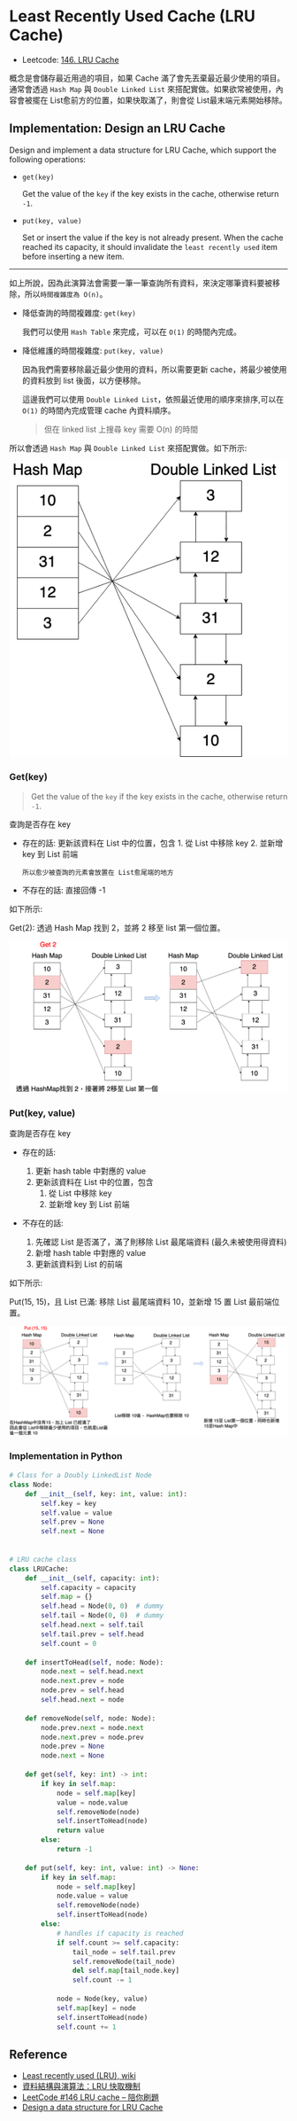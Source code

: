 # Least Recently Used Cache (LRU Cache)

- Leetcode: [146. LRU Cache](https://leetcode.com/problems/lru-cache/description/)

概念是會儲存最近用過的項目，如果 Cache 滿了會先丟棄最近最少使用的項目。通常會透過 `Hash Map` 與 `Double Linked List` 來搭配實做。如果欲常被使用，內容會被擺在 List愈前方的位置，如果快取滿了，則會從 List最末端元素開始移除。

## Implementation: Design an LRU Cache

Design and implement a data structure for LRU Cache, which support the following operations:

- `get(key)`

    Get the value of the `key` if the key exists in the cache, otherwise return `-1`.

- `put(key, value)`

    Set or insert the value if the key is not already present. When the cache reached its capacity, it should invalidate the `least recently used` item before inserting a new item.

---

如上所說，因為此演算法會需要一筆一筆查詢所有資料，來決定哪筆資料要被移除，所以`時間複雜度為 O(n)`。

- 降低查詢的時間複雜度: `get(key)`

    我們可以使用 `Hash Table` 來完成，可以在 `O(1)` 的時間內完成。

- 降低維護的時間複雜度: `put(key, value)`

    因為我們需要移除最近最少使用的資料，所以需要更新 cache，將最少被使用的資料放到 list 後面，以方便移除。

    這邊我們可以使用 `Double Linked List`，依照最近使用的順序來排序,可以在 `O(1)` 的時間內完成管理 cache 內資料順序。

    > 但在 linked list 上搜尋 key 需要 O(n) 的時間

所以會透過 `Hash Map` 與 `Double Linked List` 來搭配實做。如下所示:

![](images/lru_example.png)


### Get(key)

> Get the value of the `key` if the key exists in the cache, otherwise return `-1`.

查詢是否存在 key

- 存在的話: 更新該資料在 List 中的位置，包含
      1. 從 List 中移除 key
      2. 並新增 key 到 List 前端

    ```
    所以愈少被查詢的元素會放置在 List愈尾端的地方
    ```

- 不存在的話: 直接回傳 -1

如下所示:

Get(2): 透過 Hash Map 找到 2，並將 2 移至 list 第一個位置。

![](images/lru_example_get.png)

### Put(key, value)

查詢是否存在 key

- 存在的話:

    1. 更新 hash table 中對應的 value
    2. 更新該資料在 List 中的位置，包含
       1. 從 List 中移除 key
       2. 並新增 key 到 List 前端

- 不存在的話:
    1. 先確認 List 是否滿了，滿了則移除 List 最尾端資料 (最久未被使用得資料)
    2. 新增 hash table 中對應的 value
    3. 更新該資料到 List 的前端

如下所示:

Put(15, 15)，且 List 已滿: 移除 List 最尾端資料 10，並新增 15 置 List 最前端位置。

![](images/lru_example_put.png)

### Implementation in Python

```python
# Class for a Doubly LinkedList Node
class Node:
    def __init__(self, key: int, value: int):
        self.key = key
        self.value = value
        self.prev = None
        self.next = None


# LRU cache class
class LRUCache:
    def __init__(self, capacity: int):
        self.capacity = capacity
        self.map = {}
        self.head = Node(0, 0)  # dummy
        self.tail = Node(0, 0)  # dummy
        self.head.next = self.tail
        self.tail.prev = self.head
        self.count = 0

    def insertToHead(self, node: Node):
        node.next = self.head.next
        node.next.prev = node
        node.prev = self.head
        self.head.next = node

    def removeNode(self, node: Node):
        node.prev.next = node.next
        node.next.prev = node.prev
        node.prev = None
        node.next = None

    def get(self, key: int) -> int:
        if key in self.map:
            node = self.map[key]
            value = node.value
            self.removeNode(node)
            self.insertToHead(node)
            return value
        else:
            return -1

    def put(self, key: int, value: int) -> None:
        if key in self.map:
            node = self.map[key]
            node.value = value
            self.removeNode(node)
            self.insertToHead(node)
        else:
            # handles if capacity is reached
            if self.count >= self.capacity:
                tail_node = self.tail.prev
                self.removeNode(tail_node)
                del self.map[tail_node.key]
                self.count -= 1

            node = Node(key, value)
            self.map[key] = node
            self.insertToHead(node)
            self.count += 1
```

## Reference

- [Least recently used (LRU), wiki](https://en.wikipedia.org/wiki/Cache_replacement_policies#LRU)
- [資料結構與演算法：LRU 快取機制](https://josephjsf2.github.io/data/structure/and/algorithm/2020/05/09/LRU.html)
- [LeetCode #146 LRU cache – 陪你刷題](https://haogroot.com/2021/01/31/lc-146-lru-cache_leetcode/)
- [Design a data structure for LRU Cache](https://www.geeksforgeeks.org/design-a-data-structure-for-lru-cache/)
